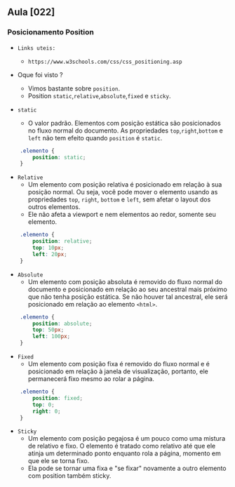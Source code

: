 ## Aula [022]

### Posicionamento Position

- `Links uteis:`
  - `https://www.w3schools.com/css/css_positioning.asp`

- Oque foi visto ?
  - Vimos bastante sobre `position`.
  - Position `static`,`relative`,`absolute`,`fixed` e `sticky`.


- `static`
  - O valor padrão. Elementos com posição estática são posicionados no fluxo normal do documento. As propriedades `top`,`right`,`bottom` e `left` não tem efeito quando `position` é `static`.

```css
    .elemento {
        position: static;
    }
```

- `Relative`
  - Um elemento com posição relativa é posicionado em relação à sua posição normal. Ou seja, você pode mover o elemento usando as propriedades `top`, `right`, `bottom` e `left`, sem afetar o layout dos outros elementos.
  - Ele não afeta a viewport e nem elementos ao redor, somente seu elemento.
```css
    .elemento {
        position: relative;
        top: 10px;
        left: 20px;
    }
```

- `Absolute`
  - Um elemento com posição absoluta é removido do fluxo normal do documento e posicionado em relação ao seu ancestral mais próximo que não tenha posição estática. Se não houver tal ancestral, ele será posicionado em relação ao elemento `<html>`.
```css
    .elemento {
        position: absolute;
        top: 50px;
        left: 100px;
    }
```

- `Fixed`
  - Um elemento com posição fixa é removido do fluxo normal e é posicionado em relação à janela de visualização, portanto, ele permanecerá fixo mesmo ao rolar a página.
```css
    .elemento {
        position: fixed;
        top: 0;
        right: 0;
    }
```

- `Sticky`
  - Um elemento com posição pegajosa é um pouco como uma mistura de relativo e fixo. O elemento é tratado como relativo até que ele atinja um determinado ponto enquanto rola a página, momento em que ele se torna fixo.
  - Ela pode se tornar uma fixa e "se fixar" novamente a outro elemento com position também sticky.

